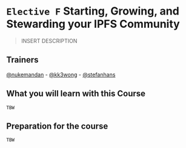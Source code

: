 # `Elective F` Starting, Growing, and Stewarding your IPFS Community

> INSERT DESCRIPTION

## Trainers

[@nukemandan](https://github.com/nukemandan) - [@kk3wong](https://github.com/kk3wong) - [@stefanhans](https://github.com/stefanhans)

## What you will learn with this Course

`TBW`

## Preparation for the course

`TBW`

